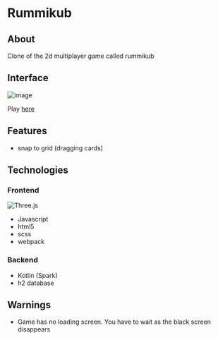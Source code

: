 # Rummikub

## About
Clone of the 2d multiplayer game called rummikub

## Interface

![image](https://user-images.githubusercontent.com/63966121/172072177-ef809439-4754-4904-a5e3-f3396550f997.png)


Play [here](https://rumikub2.herokuapp.com/game/index.html)


## Features
- snap to grid (dragging cards)


## Technologies
### Frontend
![Three.js](https://img.shields.io/badge/three.js-000000?style=for-the-badge&logo=three.js&logoColor=FFFFFF)
- Javascript
- html5
- scss
- webpack

### Backend
- Kotlin (Spark)
- h2 database

## Warnings
- Game has no loading screen. You have to wait as the black screen disappears
